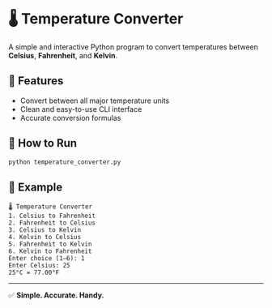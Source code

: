 # 🌡️ Temperature Converter

A simple and interactive Python program to convert temperatures between **Celsius**, **Fahrenheit**, and **Kelvin**.

## 🚀 Features
- Convert between all major temperature units  
- Clean and easy-to-use CLI interface  
- Accurate conversion formulas  

## 🧩 How to Run
```bash
python temperature_converter.py
```

## 📖 Example
```
🌡️ Temperature Converter
1. Celsius to Fahrenheit
2. Fahrenheit to Celsius
3. Celsius to Kelvin
4. Kelvin to Celsius
5. Fahrenheit to Kelvin
6. Kelvin to Fahrenheit
Enter choice (1–6): 1
Enter Celsius: 25
25°C = 77.00°F
```

---

✅ **Simple. Accurate. Handy.**
